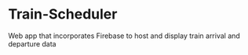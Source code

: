 # Train-Scheduler
Web app that incorporates Firebase to host and display train arrival and departure data
